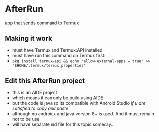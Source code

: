 # AfterRun
app that sends command to Termux

## Making it work
- must have Termux and Termux:API installed
- must have run this command on Termux first:
- ```pkg install termux-api && echo "allow-external-apps = true" >> "$HOME/.termux/termux.properties"```

## Edit this AfterRun project
- this is an AIDE project
- which means it can only be build using AIDE
- but the code is java so its compatible with Android Studio *if u are satisfied to copy and paste*
- although no androidx and java version 8+ is used. And it must remain not to be use
- will have separate md file for this topic someday...
